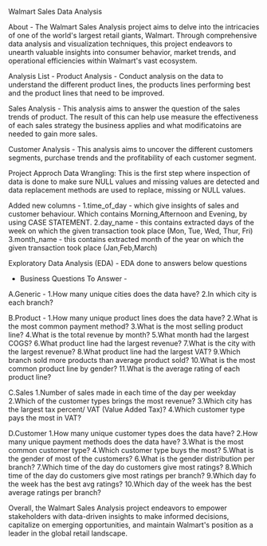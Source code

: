 Walmart Sales Data Analysis

About - 
The Walmart Sales Analysis project aims to delve into the intricacies of one of the world's largest retail giants, Walmart. Through comprehensive data analysis and visualization techniques, this project endeavors to unearth valuable insights into consumer behavior, market trends, and operational efficiencies within Walmart's vast ecosystem.

Analysis List -
Product Analysis -
Conduct analysis on the data to understand the different product lines, the products lines performing best and the product lines that need to be improved.

Sales Analysis -
This analysis aims to answer the question of the sales trends of product. The result of this can help use measure the effectiveness of each sales strategy the business applies and what modificatoins are needed to gain more sales.

Customer Analysis -
This analysis aims to uncover the different customers segments, purchase trends and the profitability of each customer segment.

Project Approch
Data Wrangling: This is the first step where inspection of data is done to make sure NULL values and missing values are detected and data replacement methods are used to replace, missing or NULL values.

Added new columns - 
1.time_of_day - which give insights of sales and customer behaviour.
Which contains Morning,Afternoon and Evening,  by using CASE STATEMENT.
2.day_name - this contains extracted days of the week on which the given transaction took place (Mon, Tue, Wed, Thur, Fri)
3.month_name -  this contains extracted month of the year on which the given transaction took place (Jan,Feb,March)

Exploratory Data Analysis (EDA) - EDA done to answers below questions
- Business Questions To Answer -
  
A.Generic -
1.How many unique cities does the data have?
2.In which city is each branch?

B.Product -
1.How many unique product lines does the data have?
2.What is the most common payment method?
3.What is the most selling product line?
4.What is the total revenue by month?
5.What month had the largest COGS?
6.What product line had the largest revenue?
7.What is the city with the largest revenue?
8.What product line had the largest VAT?
9.Which branch sold more products than average product sold?
10.What is the most common product line by gender?
11.What is the average rating of each product line?

C.Sales
1.Number of sales made in each time of the day per weekday
2.Which of the customer types brings the most revenue?
3.Which city has the largest tax percent/ VAT (Value Added Tax)?
4.Which customer type pays the most in VAT?

D.Customer
1.How many unique customer types does the data have?
2.How many unique payment methods does the data have?
3.What is the most common customer type?
4.Which customer type buys the most?
5.What is the gender of most of the customers?
6.What is the gender distribution per branch?
7.Which time of the day do customers give most ratings?
8.Which time of the day do customers give most ratings per branch?
9.Which day fo the week has the best avg ratings?
10.Which day of the week has the best average ratings per branch?

Overall, the Walmart Sales Analysis project endeavors to empower stakeholders with data-driven insights to make informed decisions, capitalize on emerging opportunities, and maintain Walmart's position as a leader in the global retail landscape.
